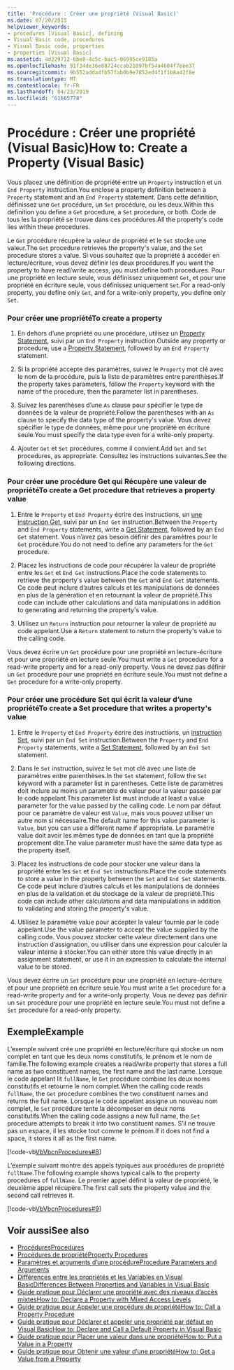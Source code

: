 ```yaml
---
title: 'Procédure : Créer une propriété (Visual Basic)'
ms.date: 07/20/2015
helpviewer_keywords:
- procedures [Visual Basic], defining
- Visual Basic code, procedures
- Visual Basic code, properties
- properties [Visual Basic]
ms.assetid: 4d229712-6be8-4c5c-bac5-06995ce9185a
ms.openlocfilehash: 91f34de36e88724ccab21097bf54a4604f7eee37
ms.sourcegitcommit: 9b552addadfb57fab0b9e7852ed4f1f1b8a42f8e
ms.translationtype: MT
ms.contentlocale: fr-FR
ms.lasthandoff: 04/23/2019
ms.locfileid: "61665778"
---
```

# <a name="how-to-create-a-property-visual-basic"></a><span data-ttu-id="e86d6-102">Procédure : Créer une propriété (Visual Basic)</span><span class="sxs-lookup"><span data-stu-id="e86d6-102">How to: Create a Property (Visual Basic)</span></span>
<span data-ttu-id="e86d6-103">Vous placez une définition de propriété entre un `Property` instruction et un `End Property` instruction.</span><span class="sxs-lookup"><span data-stu-id="e86d6-103">You enclose a property definition between a `Property` statement and an `End Property` statement.</span></span> <span data-ttu-id="e86d6-104">Dans cette définition, définissez une `Get` procédure, un `Set` procédure, ou les deux.</span><span class="sxs-lookup"><span data-stu-id="e86d6-104">Within this definition you define a `Get` procedure, a `Set` procedure, or both.</span></span> <span data-ttu-id="e86d6-105">Code de tous les la propriété se trouve dans ces procédures.</span><span class="sxs-lookup"><span data-stu-id="e86d6-105">All the property's code lies within these procedures.</span></span>  
  
 <span data-ttu-id="e86d6-106">Le `Get` procédure récupère la valeur de propriété et le `Set` stocke une valeur.</span><span class="sxs-lookup"><span data-stu-id="e86d6-106">The `Get` procedure retrieves the property's value, and the `Set` procedure stores a value.</span></span> <span data-ttu-id="e86d6-107">Si vous souhaitez que la propriété à accéder en lecture/écriture, vous devez définir les deux procédures.</span><span class="sxs-lookup"><span data-stu-id="e86d6-107">If you want the property to have read/write access, you must define both procedures.</span></span> <span data-ttu-id="e86d6-108">Pour une propriété en lecture seule, vous définissez uniquement `Get`, et pour une propriété en écriture seule, vous définissez uniquement `Set`.</span><span class="sxs-lookup"><span data-stu-id="e86d6-108">For a read-only property, you define only `Get`, and for a write-only property, you define only `Set`.</span></span>  
  
### <a name="to-create-a-property"></a><span data-ttu-id="e86d6-109">Pour créer une propriété</span><span class="sxs-lookup"><span data-stu-id="e86d6-109">To create a property</span></span>  
  
1. <span data-ttu-id="e86d6-110">En dehors d’une propriété ou une procédure, utilisez un [Property Statement](../../../../visual-basic/language-reference/statements/property-statement.md), suivi par un `End Property` instruction.</span><span class="sxs-lookup"><span data-stu-id="e86d6-110">Outside any property or procedure, use a [Property Statement](../../../../visual-basic/language-reference/statements/property-statement.md), followed by an `End Property` statement.</span></span>  
  
2. <span data-ttu-id="e86d6-111">Si la propriété accepte des paramètres, suivez le `Property` mot clé avec le nom de la procédure, puis la liste de paramètres entre parenthèses.</span><span class="sxs-lookup"><span data-stu-id="e86d6-111">If the property takes parameters, follow the `Property` keyword with the name of the procedure, then the parameter list in parentheses.</span></span>  
  
3. <span data-ttu-id="e86d6-112">Suivez les parenthèses d’une `As` clause pour spécifier le type de données de la valeur de propriété.</span><span class="sxs-lookup"><span data-stu-id="e86d6-112">Follow the parentheses with an `As` clause to specify the data type of the property's value.</span></span> <span data-ttu-id="e86d6-113">Vous devez spécifier le type de données, même pour une propriété en écriture seule.</span><span class="sxs-lookup"><span data-stu-id="e86d6-113">You must specify the data type even for a write-only property.</span></span>  
  
4. <span data-ttu-id="e86d6-114">Ajouter `Get` et `Set` procédures, comme il convient.</span><span class="sxs-lookup"><span data-stu-id="e86d6-114">Add `Get` and `Set` procedures, as appropriate.</span></span> <span data-ttu-id="e86d6-115">Consultez les instructions suivantes.</span><span class="sxs-lookup"><span data-stu-id="e86d6-115">See the following directions.</span></span>  
  
### <a name="to-create-a-get-procedure-that-retrieves-a-property-value"></a><span data-ttu-id="e86d6-116">Pour créer une procédure Get qui Récupère une valeur de propriété</span><span class="sxs-lookup"><span data-stu-id="e86d6-116">To create a Get procedure that retrieves a property value</span></span>  
  
1. <span data-ttu-id="e86d6-117">Entre le `Property` et `End Property` écrire des instructions, un [une instruction Get](../../../../visual-basic/language-reference/statements/get-statement.md), suivi par un `End Get` instruction.</span><span class="sxs-lookup"><span data-stu-id="e86d6-117">Between the `Property` and `End Property` statements, write a [Get Statement](../../../../visual-basic/language-reference/statements/get-statement.md), followed by an `End Get` statement.</span></span> <span data-ttu-id="e86d6-118">Vous n’avez pas besoin définir des paramètres pour le `Get` procédure.</span><span class="sxs-lookup"><span data-stu-id="e86d6-118">You do not need to define any parameters for the `Get` procedure.</span></span>  
  
2. <span data-ttu-id="e86d6-119">Placez les instructions de code pour récupérer la valeur de propriété entre les `Get` et `End Get` instructions.</span><span class="sxs-lookup"><span data-stu-id="e86d6-119">Place the code statements to retrieve the property's value between the `Get` and `End Get` statements.</span></span> <span data-ttu-id="e86d6-120">Ce code peut inclure d’autres calculs et les manipulations de données en plus de la génération et en retournant la valeur de propriété.</span><span class="sxs-lookup"><span data-stu-id="e86d6-120">This code can include other calculations and data manipulations in addition to generating and returning the property's value.</span></span>  
  
3. <span data-ttu-id="e86d6-121">Utilisez un `Return` instruction pour retourner la valeur de propriété au code appelant.</span><span class="sxs-lookup"><span data-stu-id="e86d6-121">Use a `Return` statement to return the property's value to the calling code.</span></span>  
  
 <span data-ttu-id="e86d6-122">Vous devez écrire un `Get` procédure pour une propriété en lecture-écriture et pour une propriété en lecture seule.</span><span class="sxs-lookup"><span data-stu-id="e86d6-122">You must write a `Get` procedure for a read-write property and for a read-only property.</span></span> <span data-ttu-id="e86d6-123">Vous ne devez pas définir un `Get` procédure pour une propriété en écriture seule.</span><span class="sxs-lookup"><span data-stu-id="e86d6-123">You must not define a `Get` procedure for a write-only property.</span></span>  
  
### <a name="to-create-a-set-procedure-that-writes-a-propertys-value"></a><span data-ttu-id="e86d6-124">Pour créer une procédure Set qui écrit la valeur d’une propriété</span><span class="sxs-lookup"><span data-stu-id="e86d6-124">To create a Set procedure that writes a property's value</span></span>  
  
1. <span data-ttu-id="e86d6-125">Entre le `Property` et `End Property` écrire des instructions, un [instruction Set](../../../../visual-basic/language-reference/statements/set-statement.md), suivi par un `End Set` instruction.</span><span class="sxs-lookup"><span data-stu-id="e86d6-125">Between the `Property` and `End Property` statements, write a [Set Statement](../../../../visual-basic/language-reference/statements/set-statement.md), followed by an `End Set` statement.</span></span>  
  
2. <span data-ttu-id="e86d6-126">Dans le `Set` instruction, suivez le `Set` mot clé avec une liste de paramètres entre parenthèses.</span><span class="sxs-lookup"><span data-stu-id="e86d6-126">In the `Set` statement, follow the `Set` keyword with a parameter list in parentheses.</span></span> <span data-ttu-id="e86d6-127">Cette liste de paramètres doit inclure au moins un paramètre de valeur pour la valeur passée par le code appelant.</span><span class="sxs-lookup"><span data-stu-id="e86d6-127">This parameter list must include at least a value parameter for the value passed by the calling code.</span></span> <span data-ttu-id="e86d6-128">Le nom par défaut pour ce paramètre de valeur est `Value`, mais vous pouvez utiliser un autre nom si nécessaire.</span><span class="sxs-lookup"><span data-stu-id="e86d6-128">The default name for this value parameter is `Value`, but you can use a different name if appropriate.</span></span> <span data-ttu-id="e86d6-129">Le paramètre value doit avoir les mêmes type de données en tant que la propriété proprement dite.</span><span class="sxs-lookup"><span data-stu-id="e86d6-129">The value parameter must have the same data type as the property itself.</span></span>  
  
3. <span data-ttu-id="e86d6-130">Placez les instructions de code pour stocker une valeur dans la propriété entre les `Set` et `End Set` instructions.</span><span class="sxs-lookup"><span data-stu-id="e86d6-130">Place the code statements to store a value in the property between the `Set` and `End Set` statements.</span></span> <span data-ttu-id="e86d6-131">Ce code peut inclure d’autres calculs et les manipulations de données en plus de la validation et du stockage de la valeur de propriété.</span><span class="sxs-lookup"><span data-stu-id="e86d6-131">This code can include other calculations and data manipulations in addition to validating and storing the property's value.</span></span>  
  
4. <span data-ttu-id="e86d6-132">Utilisez le paramètre value pour accepter la valeur fournie par le code appelant.</span><span class="sxs-lookup"><span data-stu-id="e86d6-132">Use the value parameter to accept the value supplied by the calling code.</span></span> <span data-ttu-id="e86d6-133">Vous pouvez stocker cette valeur directement dans une instruction d’assignation, ou utiliser dans une expression pour calculer la valeur interne à stocker.</span><span class="sxs-lookup"><span data-stu-id="e86d6-133">You can either store this value directly in an assignment statement, or use it in an expression to calculate the internal value to be stored.</span></span>  
  
 <span data-ttu-id="e86d6-134">Vous devez écrire un `Set` procédure pour une propriété en lecture-écriture et pour une propriété en écriture seule.</span><span class="sxs-lookup"><span data-stu-id="e86d6-134">You must write a `Set` procedure for a read-write property and for a write-only property.</span></span> <span data-ttu-id="e86d6-135">Vous ne devez pas définir un `Set` procédure pour une propriété en lecture seule.</span><span class="sxs-lookup"><span data-stu-id="e86d6-135">You must not define a `Set` procedure for a read-only property.</span></span>  
  
## <a name="example"></a><span data-ttu-id="e86d6-136">Exemple</span><span class="sxs-lookup"><span data-stu-id="e86d6-136">Example</span></span>  
 <span data-ttu-id="e86d6-137">L’exemple suivant crée une propriété en lecture/écriture qui stocke un nom complet en tant que les deux noms constitutifs, le prénom et le nom de famille.</span><span class="sxs-lookup"><span data-stu-id="e86d6-137">The following example creates a read/write property that stores a full name as two constituent names, the first name and the last name.</span></span> <span data-ttu-id="e86d6-138">Lorsque le code appelant lit `fullName`, le `Get` procédure combine les deux noms constitutifs et retourne le nom complet.</span><span class="sxs-lookup"><span data-stu-id="e86d6-138">When the calling code reads `fullName`, the `Get` procedure combines the two constituent names and returns the full name.</span></span> <span data-ttu-id="e86d6-139">Lorsque le code appelant assigne un nouveau nom complet, le `Set` procédure tente la décomposer en deux noms constitutifs.</span><span class="sxs-lookup"><span data-stu-id="e86d6-139">When the calling code assigns a new full name, the `Set` procedure attempts to break it into two constituent names.</span></span> <span data-ttu-id="e86d6-140">S’il ne trouve pas un espace, il les stocke tout comme le prénom.</span><span class="sxs-lookup"><span data-stu-id="e86d6-140">If it does not find a space, it stores it all as the first name.</span></span>  
  
 [!code-vb[VbVbcnProcedures#8](~/samples/snippets/visualbasic/VS_Snippets_VBCSharp/VbVbcnProcedures/VB/Class1.vb#8)]  
  
 <span data-ttu-id="e86d6-141">L’exemple suivant montre des appels typiques aux procédures de propriété `fullName`.</span><span class="sxs-lookup"><span data-stu-id="e86d6-141">The following example shows typical calls to the property procedures of `fullName`.</span></span> <span data-ttu-id="e86d6-142">Le premier appel définit la valeur de propriété, le deuxième appel récupère.</span><span class="sxs-lookup"><span data-stu-id="e86d6-142">The first call sets the property value and the second call retrieves it.</span></span>  
  
 [!code-vb[VbVbcnProcedures#9](~/samples/snippets/visualbasic/VS_Snippets_VBCSharp/VbVbcnProcedures/VB/Class1.vb#9)]  
  
## <a name="see-also"></a><span data-ttu-id="e86d6-143">Voir aussi</span><span class="sxs-lookup"><span data-stu-id="e86d6-143">See also</span></span>

- [<span data-ttu-id="e86d6-144">Procédures</span><span class="sxs-lookup"><span data-stu-id="e86d6-144">Procedures</span></span>](./index.md)
- [<span data-ttu-id="e86d6-145">Procédures de propriété</span><span class="sxs-lookup"><span data-stu-id="e86d6-145">Property Procedures</span></span>](./property-procedures.md)
- [<span data-ttu-id="e86d6-146">Paramètres et arguments d’une procédure</span><span class="sxs-lookup"><span data-stu-id="e86d6-146">Procedure Parameters and Arguments</span></span>](./procedure-parameters-and-arguments.md)
- [<span data-ttu-id="e86d6-147">Différences entre les propriétés et les Variables en Visual Basic</span><span class="sxs-lookup"><span data-stu-id="e86d6-147">Differences Between Properties and Variables in Visual Basic</span></span>](./differences-between-properties-and-variables.md)
- [<span data-ttu-id="e86d6-148">Guide pratique pour Déclarer une propriété avec des niveaux d’accès mixtes</span><span class="sxs-lookup"><span data-stu-id="e86d6-148">How to: Declare a Property with Mixed Access Levels</span></span>](./how-to-declare-a-property-with-mixed-access-levels.md)
- [<span data-ttu-id="e86d6-149">Guide pratique pour Appeler une procédure de propriété</span><span class="sxs-lookup"><span data-stu-id="e86d6-149">How to: Call a Property Procedure</span></span>](./how-to-call-a-property-procedure.md)
- [<span data-ttu-id="e86d6-150">Guide pratique pour Déclarer et appeler une propriété par défaut en Visual Basic</span><span class="sxs-lookup"><span data-stu-id="e86d6-150">How to: Declare and Call a Default Property in Visual Basic</span></span>](./how-to-declare-and-call-a-default-property.md)
- [<span data-ttu-id="e86d6-151">Guide pratique pour Placer une valeur dans une propriété</span><span class="sxs-lookup"><span data-stu-id="e86d6-151">How to: Put a Value in a Property</span></span>](./how-to-put-a-value-in-a-property.md)
- [<span data-ttu-id="e86d6-152">Guide pratique pour Obtenir une valeur d’une propriété</span><span class="sxs-lookup"><span data-stu-id="e86d6-152">How to: Get a Value from a Property</span></span>](./how-to-get-a-value-from-a-property.md)
